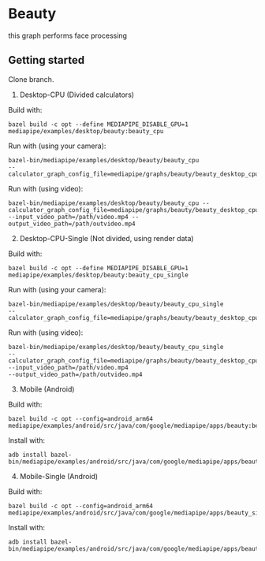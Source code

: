 # Beauty

this graph performs face processing

## Getting started

Clone branch.

1. Desktop-CPU (Divided calculators)

Build with:
```
bazel build -c opt --define MEDIAPIPE_DISABLE_GPU=1 mediapipe/examples/desktop/beauty:beauty_cpu
```
Run with (using your camera):
```
bazel-bin/mediapipe/examples/desktop/beauty/beauty_cpu 
--calculator_graph_config_file=mediapipe/graphs/beauty/beauty_desktop_cpu.pbtxt
```
Run with (using video):
```
bazel-bin/mediapipe/examples/desktop/beauty/beauty_cpu --calculator_graph_config_file=mediapipe/graphs/beauty/beauty_desktop_cpu.pbtxt --input_video_path=/path/video.mp4 --output_video_path=/path/outvideo.mp4
```

2. Desktop-CPU-Single (Not divided, using render data)

Build with:
```
bazel build -c opt --define MEDIAPIPE_DISABLE_GPU=1 mediapipe/examples/desktop/beauty:beauty_cpu_single
```
Run with (using your camera):
```
bazel-bin/mediapipe/examples/desktop/beauty/beauty_cpu_single 
--calculator_graph_config_file=mediapipe/graphs/beauty/beauty_desktop_cpu_single.pbtxt
```
Run with (using video):
```
bazel-bin/mediapipe/examples/desktop/beauty/beauty_cpu_single 
--calculator_graph_config_file=mediapipe/graphs/beauty/beauty_desktop_cpu_single.pbtxt 
--input_video_path=/path/video.mp4 
--output_video_path=/path/outvideo.mp4
```
3. Mobile (Android)

Build with:
```
bazel build -c opt --config=android_arm64 mediapipe/examples/android/src/java/com/google/mediapipe/apps/beauty:beautygpu
```
Install with:
```
adb install bazel-bin/mediapipe/examples/android/src/java/com/google/mediapipe/apps/beauty/beautygpu.apk
```

4. Mobile-Single (Android)

Build with:
```
bazel build -c opt --config=android_arm64 mediapipe/examples/android/src/java/com/google/mediapipe/apps/beauty_single:beautygpusingle
```
Install with:
```
adb install bazel-bin/mediapipe/examples/android/src/java/com/google/mediapipe/apps/beauty_single/beautygpusingle.apk
```
